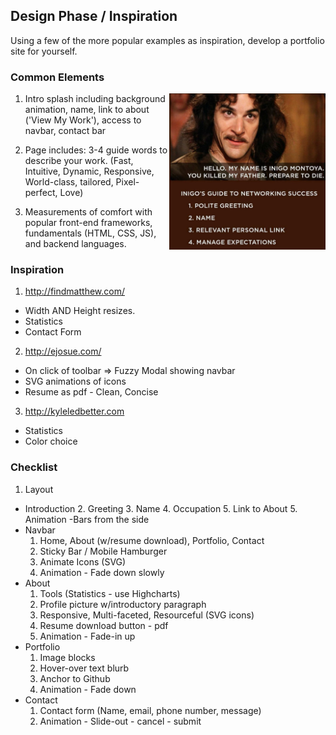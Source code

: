 ## Design Phase / Inspiration
Using a few of the more popular examples as inspiration, develop a portfolio site for yourself.

### Common Elements
<img src="https://github.com/jacobpaine/jacobpaine.github.io/blob/master/images/inigo's%20guide.jpg" width="250px" align='right' height="250px">

1. Intro splash including background animation, name, link to about ('View My Work'), access to navbar, contact bar

2. Page includes: 3-4 guide words to describe your work. (Fast, Intuitive, Dynamic, Responsive, World-class, tailored, Pixel-perfect, Love)

3. Measurements of comfort with popular front-end frameworks, fundamentals (HTML, CSS, JS), and backend languages.


### Inspiration
1. http://findmatthew.com/
  * Width AND Height resizes.
  * Statistics
  * Contact Form

2. http://ejosue.com/
  * On click of toolbar => Fuzzy Modal showing navbar
  * SVG animations of icons
  * Resume as pdf - Clean, Concise

3. http://kyleledbetter.com
  * Statistics
  * Color choice

### Checklist
1. Layout
  * Introduction
    2. Greeting
    3. Name
    4. Occupation
    5. Link to About
    5. Animation -Bars from the side
  * Navbar
    1. Home, About (w/resume download), Portfolio, Contact
    2. Sticky Bar / Mobile Hamburger
    3. Animate Icons (SVG)
    4. Animation - Fade down slowly
  * About
    1. Tools (Statistics - use Highcharts)
    2. Profile picture w/introductory paragraph
    3. Responsive, Multi-faceted, Resourceful (SVG icons)
    4. Resume download button - pdf
    5. Animation - Fade-in up
  * Portfolio
    1. Image blocks
    2. Hover-over text blurb
    3. Anchor to Github
    4. Animation - Fade down
  * Contact
    1. Contact form (Name, email, phone number, message)
    2. Animation - Slide-out - cancel - submit
